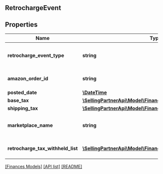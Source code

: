 ## RetrochargeEvent

## Properties

Name | Type | Description | Notes
------------ | ------------- | ------------- | -------------
**retrocharge_event_type** | **string** | The type of event.  Possible values:  * Retrocharge  * RetrochargeReversal | [optional]
**amazon_order_id** | **string** | An Amazon-defined identifier for an order. | [optional]
**posted_date** | [**\DateTime**](\DateTime.md) |  | [optional]
**base_tax** | [**\SellingPartnerApi\Model\Finances\Currency**](Currency.md) |  | [optional]
**shipping_tax** | [**\SellingPartnerApi\Model\Finances\Currency**](Currency.md) |  | [optional]
**marketplace_name** | **string** | The name of the marketplace where the retrocharge event occurred. | [optional]
**retrocharge_tax_withheld_list** | [**\SellingPartnerApi\Model\Finances\TaxWithheldComponent[]**](TaxWithheldComponent.md) | A list of information about taxes withheld. | [optional]

[[Finances Models]](../) [[API list]](../../Api) [[README]](../../../README.md)
